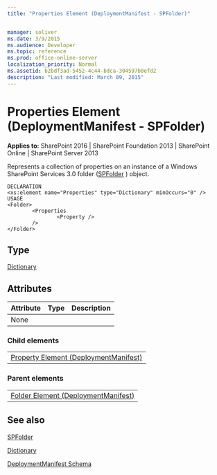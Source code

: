 ```yaml
---
title: "Properties Element (DeploymentManifest - SPFolder)"


manager: soliver
ms.date: 3/9/2015
ms.audience: Developer
ms.topic: reference
ms.prod: office-online-server
localization_priority: Normal
ms.assetid: b2bdf3ad-5452-4c44-bdca-304597b0efd2
description: "Last modified: March 09, 2015"
---
```


# Properties Element (DeploymentManifest - SPFolder)

 
  
 **Applies to:** SharePoint 2016 | SharePoint Foundation 2013 | SharePoint Online | SharePoint Server 2013 
  
Represents a collection of properties on an instance of a Windows SharePoint Services 3.0 folder ([SPFolder](https://msdn.microsoft.com/library/Microsoft.SharePoint.SPFolder.aspx) ) object. 
  
```
DECLARATION
<xs:element name="Properties" type="Dictionary" minOccurs="0" />
USAGE
<Folder>
        <Properties
                <Property />
        />
</Folder>

```

## Type

[Dictionary](https://msdn.microsoft.com/library/System.Collections.Generic.Dictionary.aspx)
  
## Attributes

|**Attribute**|**Type**|**Description**|
|:-----|:-----|:-----|
|None  <br/> |||
   
### Child elements

||
|:-----|
|[Property Element (DeploymentManifest)](property-element-deploymentmanifest.md)
   
### Parent elements

||
|:-----|
|[Folder Element (DeploymentManifest)](folder-element-deploymentmanifest.md)
   
## See also



[SPFolder](https://msdn.microsoft.com/library/Microsoft.SharePoint.SPFolder.aspx)
  
[Dictionary](https://msdn.microsoft.com/library/System.Collections.Generic.Dictionary.aspx)


[DeploymentManifest Schema](deploymentmanifest-schema.md)

